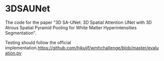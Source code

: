 # 3DSAUNet
The code for the paper "3D SA-UNet: 3D Spatial Attention UNet with 3D Atrous Spatial Pyramid Pooling for White Matter Hyperintensities Segmentation".


Testing should follow the official implementation.https://github.com/hjkuijf/wmhchallenge/blob/master/evaluation.py


